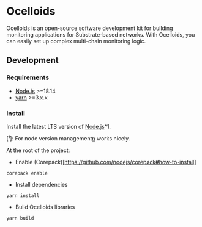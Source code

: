 # Ocelloids

Ocelloids is an open-source software development kit for building monitoring applications for Substrate-based networks.
With Ocelloids, you can easily set up complex multi-chain monitoring logic.

## Development

### Requirements

* [Node.js](https://nodejs.org/en/) >=18.14
* [yarn](https://yarnpkg.com/getting-started/install) >=3.x.x

### Install

Install the latest LTS version of [Node.js](https://nodejs.org/en/)^1.

[¹]: For node version management[n](https://github.com/tj/n) works nicely.

At the root of the project:

* Enable (Corepack)[https://github.com/nodejs/corepack#how-to-install]

```
corepack enable
```

* Install dependencies

```
yarn install
```

* Build Ocelloids libraries

```
yarn build
```

